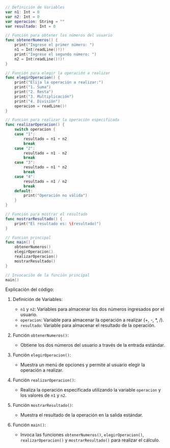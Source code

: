 ```swift
// Definición de Variables
var n1: Int = 0
var n2: Int = 0
var operacion: String = ""
var resultado: Int = 0

// Función para obtener los números del usuario
func obtenerNumeros() {
    print("Ingrese el primer número: ")
    n1 = Int(readLine()!)!
    print("Ingrese el segundo número: ")
    n2 = Int(readLine()!)!
}

// Función para elegir la operación a realizar
func elegirOperacion() {
    print("Elija la operación a realizar:")
    print("1. Suma")
    print("2. Resta")
    print("3. Multiplicación")
    print("4. División")
    operacion = readLine()!
}

// Función para realizar la operación especificada
func realizarOperacion() {
    switch operacion {
    case "1":
        resultado = n1 + n2
        break
    case "2":
        resultado = n1 - n2
        break
    case "3":
        resultado = n1 * n2
        break
    case "4":
        resultado = n1 / n2
        break
    default:
        print("Operación no válida")
    }
}

// Función para mostrar el resultado
func mostrarResultado() {
    print("El resultado es: \(resultado)")
}

// Función principal
func main() {
    obtenerNumeros()
    elegirOperacion()
    realizarOperacion()
    mostrarResultado()
}

// Invocación de la función principal
main()
```
Explicación del código:

1. Definición de Variables:
   - `n1` y `n2`: Variables para almacenar los dos números ingresados por el usuario.
   - `operacion`: Variable para almacenar la operación a realizar (+, -, *, /).
   - `resultado`: Variable para almacenar el resultado de la operación.

2. Función `obtenerNumeros()`:
   - Obtiene los dos números del usuario a través de la entrada estándar.

3. Función `elegirOperacion()`:
   - Muestra un menú de opciones y permite al usuario elegir la operación a realizar.

4. Función `realizarOperacion()`:
   - Realiza la operación especificada utilizando la variable `operacion` y los valores de `n1` y `n2`.

5. Función `mostrarResultado()`:
   - Muestra el resultado de la operación en la salida estándar.

6. Función `main()`:
   - Invoca las funciones `obtenerNumeros()`, `elegirOperacion()`, `realizarOperacion()` y `mostrarResultado()` para realizar el cálculo.